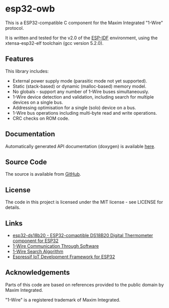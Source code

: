 # esp32-owb

This is a ESP32-compatible C component for the Maxim Integrated "1-Wire" protocol.

It is written and tested for the v2.0 of the [ESP-IDF](https://github.com/espressif/esp-idf) environment, using the xtensa-esp32-elf toolchain (gcc version 5.2.0).

## Features

This library includes:

 * External power supply mode (parasitic mode not yet supported).
 * Static (stack-based) or dynamic (malloc-based) memory model.
 * No globals - support any number of 1-Wire buses simultaneously.
 * 1-Wire device detection and validation, including search for multiple devices on a single bus.
 * Addressing optimisation for a single (solo) device on a bus.
 * 1-Wire bus operations including multi-byte read and write operations.
 * CRC checks on ROM code.

## Documentation

Automatically generated API documentation (doxygen) is available [here](https://davidantliff.github.io/esp32-owb/index.html).

## Source Code

The source is available from [GitHub](https://www.github.com/DavidAntliff/esp32-owb).

## License

The code in this project is licensed under the MIT license - see LICENSE for details.

## Links

 * [esp32-ds18b20 - ESP32-comaptible DS18B20 Digital Thermometer component for ESP32](https://github.com/DavidAntliff/esp32-ds18b20)
 * [1-Wire Communication Through Software](https://www.maximintegrated.com/en/app-notes/index.mvp/id/126)
 * [1-Wire Search Algorithm](https://www.maximintegrated.com/en/app-notes/index.mvp/id/187)
 * [Espressif IoT Development Framework for ESP32](https://github.com/espressif/esp-idf)

## Acknowledgements

Parts of this code are based on references provided to the public domain by Maxim Integrated.

"1-Wire" is a registered trademark of Maxim Integrated.




